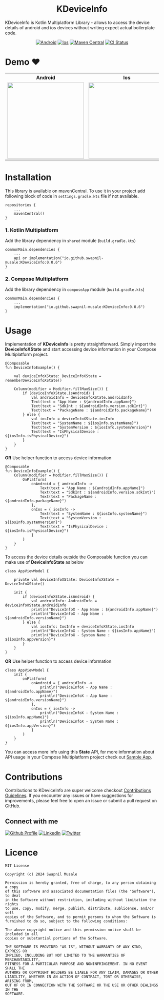 <h1 align="center">KDeviceInfo</h1>

KDeviceInfo is Kotlin Multiplatform Library - allows to access the device details of android and
ios devices without writing expect actual boilerplate code.

<p align="center">
<a href="https://github.com/swapnil-musale/KDeviceInfo"><img alt="Android" src="https://img.shields.io/badge/Platform-Android-Blue?style=for-the-badge"/></a>
<a href="https://github.com/swapnil-musale/KDeviceInfo"><img alt="Ios" src="https://img.shields.io/badge/Platform-Ios-Blue?style=for-the-badge"/></a>
<a href="https://github.com/swapnil-musale/KDeviceInfo"><img alt="Maven Central" src="https://img.shields.io/maven-central/v/io.github.swapnil-musale/KDeviceInfo?style=for-the-badge"/></a>
<a href="https://github.com/swapnil-musale/KDeviceInfo"><img alt="CI Status" src="https://img.shields.io/github/actions/workflow/status/swapnil-musale/KDeviceInfo/build.yml?style=for-the-badge"/></a>

# Demo ❤️


<table style="width:100%">
  <tr>
    <th>Android</th>
    <th>Ios</th> 
  </tr>
  <tr>
    <td><img src = "https://github.com/swapnil-musale/KDeviceInfo/assets/15209914/230a0983-ca7b-4983-a17d-e90cc639add5" width=250/></td> 
    <td><img src = "https://github.com/swapnil-musale/KDeviceInfo/assets/15209914/2024b962-e3ea-4e3f-beef-81561ca8371e" width=250/></td>
  </tr>
</table>

# Installation

This library is available on mavenCentral. To use it in your project add following block of code
in ```settings.gradle.kts``` file if not available.

```
repositories { 
    ...
    mavenCentral()
}
```

### 1. Kotlin Multiplatform
Add the library dependency in ```shared``` module (```build.gradle.kts```)

```
commonMain.dependencies {
    ...
    api or implementation("io.github.swapnil-musale:KDeviceInfo:0.0.6")
}
```

### 2. Compose Multiplatform

Add the library dependency in ```composeApp``` module (```build.gradle.kts```)

```
commonMain.dependencies {
    ...
    implementation("io.github.swapnil-musale:KDeviceInfo:0.0.6")
}
```

# Usage

Implementation of **KDeviceInfo** is pretty straightforward. Simply import the **DeviceInfoXState**
and start accessing device information in your Compose Multiplatform project.

```
@Composable
fun DeviceInfoExample() {

    val deviceInfoXState: DeviceInfoXState = rememberDeviceInfoXState()
    
    Column(modifier = Modifier.fillMaxSize()) {
        if (deviceInfoXState.isAndroid) {
            val androidInfo = deviceInfoXState.androidInfo
            Text(text = "App Name : ${androidInfo.appName}")
            Text(text = "SdkInt : ${androidInfo.version.sdkInt}")
            Text(text = "PackageName : ${androidInfo.packageName}")
        } else {
            val iosInfo = deviceInfoXState.iosInfo
            Text(text = "SystemName : ${iosInfo.systemName}")
            Text(text = "SystemVersion : ${iosInfo.systemVersion}")
            Text(text = "IsPhysicalDevice : ${iosInfo.isPhysicalDevice}")
        }
    }
}
```

**OR** Use helper function to access device information

```
@Composable
fun DeviceInfoExample() {
    Column(modifier = Modifier.fillMaxSize()) {
        OnPlatform(
            onAndroid = { androidInfo ->
                Text(text = "App Name : ${androidInfo.appName}")
                Text(text = "SdkInt : ${androidInfo.version.sdkInt}")
                Text(text = "PackageName : ${androidInfo.packageName}")
            },
            onIos = { iosInfo ->
                Text(text = "SystemName : ${iosInfo.systemName}")
                Text(text = "SystemVersion : ${iosInfo.systemVersion}")
                Text(text = "IsPhysicalDevice : ${iosInfo.isPhysicalDevice}")
            }
        )
    }
}
```

To access the device details outside the Composable function you can make use of **DeviceInfoState** as below

```
class AppViewModel {

    private val deviceInfoXState: DeviceInfoXState = DeviceInfoXState()

    init {
        if (deviceInfoXState.isAndroid) {
            val androidInfo: AndroidInfo = deviceInfoXState.androidInfo
            println("DeviceInfoX - App Name : ${androidInfo.appName}")
            println("DeviceInfoX - App Name : ${androidInfo.versionName}")
        } else {
            val iosInfo: IosInfo = deviceInfoXState.iosInfo
            println("DeviceInfoX - System Name : ${iosInfo.appName}")
            println("DeviceInfoX - System Name : ${iosInfo.appVersion}")
        }
    }
}
```

**OR** Use helper function to access device information

```
class AppViewModel {
    init {
        onPlatform(
            onAndroid = { androidInfo ->
                println("DeviceInfoX - App Name : ${androidInfo.appName}")
                println("DeviceInfoX - App Name : ${androidInfo.versionName}")
            },
            onIos = { iosInfo ->
                println("DeviceInfoX - System Name : ${iosInfo.appName}")
                println("DeviceInfoX - System Name : ${iosInfo.appVersion}")
            }
        )
    }
}
```

You can access more info using this **State** API, for more information about API usage in your
Compose Multiplatform project check out [Sample App][0].

# Contributions

Contributions to KDeviceInfo are super welcome checkout [Contributions Guidelines][4]. If you encounter any issues or have suggestions for
improvements, please feel free to open an issue or submit a pull request on GitHub.

## Connect with me

[![Github Profile](https://skillicons.dev/icons?i=github)][1]
[![LinkedIn](https://skillicons.dev/icons?i=linkedin)][2]
[![Twitter](https://skillicons.dev/icons?i=twitter)][3]


[0]: https://github.com/swapnil-musale/KDeviceInfo/tree/read_me/sampleApp
[1]: https://github.com/swapnil-musale
[2]: https://linkedin.com/in/swapnil-musale
[3]: https://twitter.com/swapnil_musale
[4]: https://github.com/swapnil-musale/KDeviceInfo/blob/master/CONTRIBUTING.MD

# Licence

```
MIT License

Copyright (c) 2024 Swapnil Musale

Permission is hereby granted, free of charge, to any person obtaining a copy
of this software and associated documentation files (the "Software"), to deal
in the Software without restriction, including without limitation the rights
to use, copy, modify, merge, publish, distribute, sublicense, and/or sell
copies of the Software, and to permit persons to whom the Software is
furnished to do so, subject to the following conditions:

The above copyright notice and this permission notice shall be included in all
copies or substantial portions of the Software.

THE SOFTWARE IS PROVIDED "AS IS", WITHOUT WARRANTY OF ANY KIND, EXPRESS OR
IMPLIED, INCLUDING BUT NOT LIMITED TO THE WARRANTIES OF MERCHANTABILITY,
FITNESS FOR A PARTICULAR PURPOSE AND NONINFRINGEMENT. IN NO EVENT SHALL THE
AUTHORS OR COPYRIGHT HOLDERS BE LIABLE FOR ANY CLAIM, DAMAGES OR OTHER
LIABILITY, WHETHER IN AN ACTION OF CONTRACT, TORT OR OTHERWISE, ARISING FROM,
OUT OF OR IN CONNECTION WITH THE SOFTWARE OR THE USE OR OTHER DEALINGS IN THE
SOFTWARE.
```
